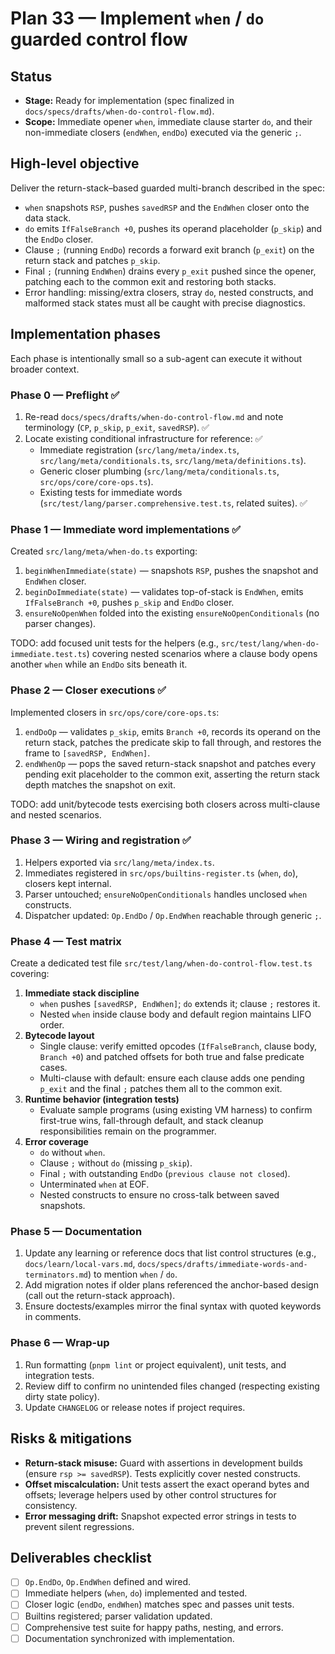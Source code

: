 # Plan 33 — Implement `when` / `do` guarded control flow

## Status
- **Stage:** Ready for implementation (spec finalized in `docs/specs/drafts/when-do-control-flow.md`).
- **Scope:** Immediate opener `when`, immediate clause starter `do`, and their non-immediate closers (`endWhen`, `endDo`) executed via the generic `;`.

## High-level objective
Deliver the return-stack–based guarded multi-branch described in the spec:
- `when` snapshots `RSP`, pushes `savedRSP` and the `EndWhen` closer onto the data stack.
- `do` emits `IfFalseBranch +0`, pushes its operand placeholder (`p_skip`) and the `EndDo` closer.
- Clause `;` (running `EndDo`) records a forward exit branch (`p_exit`) on the return stack and patches `p_skip`.
- Final `;` (running `EndWhen`) drains every `p_exit` pushed since the opener, patching each to the common exit and restoring both stacks.
- Error handling: missing/extra closers, stray `do`, nested constructs, and malformed stack states must all be caught with precise diagnostics.

## Implementation phases
Each phase is intentionally small so a sub-agent can execute it without broader context.

### Phase 0 — Preflight ✅
1. Re-read `docs/specs/drafts/when-do-control-flow.md` and note terminology (`CP`, `p_skip`, `p_exit`, `savedRSP`). ✅
2. Locate existing conditional infrastructure for reference: ✅
   - Immediate registration (`src/lang/meta/index.ts`, `src/lang/meta/conditionals.ts`, `src/lang/meta/definitions.ts`).
   - Generic closer plumbing (`src/lang/meta/conditionals.ts`, `src/ops/core/core-ops.ts`).
   - Existing tests for immediate words (`src/test/lang/parser.comprehensive.test.ts`, related suites). ✅

### Phase 1 — Immediate word implementations ✅
Created `src/lang/meta/when-do.ts` exporting:
1. `beginWhenImmediate(state)` — snapshots `RSP`, pushes the snapshot and `EndWhen` closer.
2. `beginDoImmediate(state)` — validates top-of-stack is `EndWhen`, emits `IfFalseBranch +0`, pushes `p_skip` and `EndDo` closer.
3. `ensureNoOpenWhen` folded into the existing `ensureNoOpenConditionals` (no parser changes).

TODO: add focused unit tests for the helpers (e.g., `src/test/lang/when-do-immediate.test.ts`) covering nested scenarios where a clause body opens another `when` while an `EndDo` sits beneath it.

### Phase 2 — Closer executions ✅
Implemented closers in `src/ops/core/core-ops.ts`:
1. `endDoOp` — validates `p_skip`, emits `Branch +0`, records its operand on the return stack, patches the predicate skip to fall through, and restores the frame to `[savedRSP, EndWhen]`.
2. `endWhenOp` — pops the saved return-stack snapshot and patches every pending exit placeholder to the common exit, asserting the return stack depth matches the snapshot on exit.

TODO: add unit/bytecode tests exercising both closers across multi-clause and nested scenarios.

### Phase 3 — Wiring and registration ✅
1. Helpers exported via `src/lang/meta/index.ts`.
2. Immediates registered in `src/ops/builtins-register.ts` (`when`, `do`), closers kept internal.
3. Parser untouched; `ensureNoOpenConditionals` handles unclosed `when` constructs.
4. Dispatcher updated: `Op.EndDo` / `Op.EndWhen` reachable through generic `;`.

### Phase 4 — Test matrix
Create a dedicated test file `src/test/lang/when-do-control-flow.test.ts` covering:
1. **Immediate stack discipline**
   - `when` pushes `[savedRSP, EndWhen]`; `do` extends it; clause `;` restores it.
   - Nested `when` inside clause body and default region maintains LIFO order.
2. **Bytecode layout**
   - Single clause: verify emitted opcodes (`IfFalseBranch`, clause body, `Branch +0`) and patched offsets for both true and false predicate cases.
   - Multi-clause with default: ensure each clause adds one pending `p_exit` and the final `;` patches them all to the common exit.
3. **Runtime behavior (integration tests)**
   - Evaluate sample programs (using existing VM harness) to confirm first-true wins, fall-through default, and stack cleanup responsibilities remain on the programmer.
4. **Error coverage**
   - `do` without `when`.
   - Clause `;` without `do` (missing `p_skip`).
   - Final `;` with outstanding `EndDo` (`previous clause not closed`).
   - Unterminated `when` at EOF.
   - Nested constructs to ensure no cross-talk between saved snapshots.

### Phase 5 — Documentation
1. Update any learning or reference docs that list control structures (e.g., `docs/learn/local-vars.md`, `docs/specs/drafts/immediate-words-and-terminators.md`) to mention `when` / `do`.
2. Add migration notes if older plans referenced the anchor-based design (call out the return-stack approach).
3. Ensure doctests/examples mirror the final syntax with quoted keywords in comments.

### Phase 6 — Wrap-up
1. Run formatting (`pnpm lint` or project equivalent), unit tests, and integration tests.
2. Review diff to confirm no unintended files changed (respecting existing dirty state policy).
3. Update `CHANGELOG` or release notes if project requires.

## Risks & mitigations
- **Return-stack misuse:** Guard with assertions in development builds (ensure `rsp >= savedRSP`). Tests explicitly cover nested constructs.
- **Offset miscalculation:** Unit tests assert the exact operand bytes and offsets; leverage helpers used by other control structures for consistency.
- **Error messaging drift:** Snapshot expected error strings in tests to prevent silent regressions.

## Deliverables checklist
- [ ] `Op.EndDo`, `Op.EndWhen` defined and wired.
- [ ] Immediate helpers (`when`, `do`) implemented and tested.
- [ ] Closer logic (`endDo`, `endWhen`) matches spec and passes unit tests.
- [ ] Builtins registered; parser validation updated.
- [ ] Comprehensive test suite for happy paths, nesting, and errors.
- [ ] Documentation synchronized with implementation.
